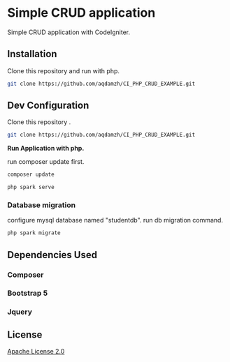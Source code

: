 # Simple CRUD application

Simple CRUD application with CodeIgniter.



## Installation
Clone this repository and run with php.
```bash
git clone https://github.com/aqdamzh/CI_PHP_CRUD_EXAMPLE.git
```


## Dev Configuration
Clone this repository .
```bash
git clone https://github.com/aqdamzh/CI_PHP_CRUD_EXAMPLE.git
```

**Run Application with php.**

run composer update first.
```bash
composer update
```

```bash
php spark serve
```

### Database migration
configure mysql database named "studentdb". run db migration command.
```bash
php spark migrate
```

## Dependencies Used
### Composer
### Bootstrap 5
### Jquery




## License
[Apache License 2.0](https://choosealicense.com/licenses/apache-2.0/)
